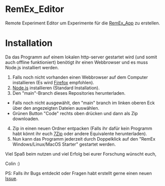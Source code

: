 # RemEx_Editor
Remote Experiment Editor um Experimente für die [RemEx_App](https://github.com/nac62116/RemEx_App) zu erstellen.

# Installation
Da das Programm auf einem lokalen http-server gestartet wird (und somit auch offline funktioniert) benötigt ihr einen Webbrowser und es muss Node.js installiert werden.

1. Falls noch nicht vorhanden einen Webbrowser auf dem Computer installieren (Es wird [Firefox](https://www.mozilla.org/de/firefox/new/) empfohlen).
2. [Node.js](https://nodejs.org/en/download/current/) installieren (Standard Installation).
3. Den "main"-Branch dieses Repositories herunterladen.
-  Falls noch nicht ausgewählt, den "main" branch im linken oberen Eck über den angezeigten Dateien auswählen.
-  Grünen Button "Code" rechts oben drücken und dann als Zip downloaden.
4. Zip in einen neuen Ordner entpacken (Falls ihr dafür kein Programm habt könnt ihr euch [7Zip](https://7-zip.de/download.html) oder andere Equivalente herunterladen).
5. Nun kann das Programm jederzeit durch Doppelklick auf den "RemEx Windows/Linux/MacOS Starter" gestartet werden.

Viel Spaß beim nutzen und viel Erfolg bei eurer Forschung wünscht euch,

Colin :)

PS: Falls ihr Bugs entdeckt oder Fragen habt erstellt gerne einen neuen [Issue](https://github.com/nac62116/RemEx_Editor/issues).

